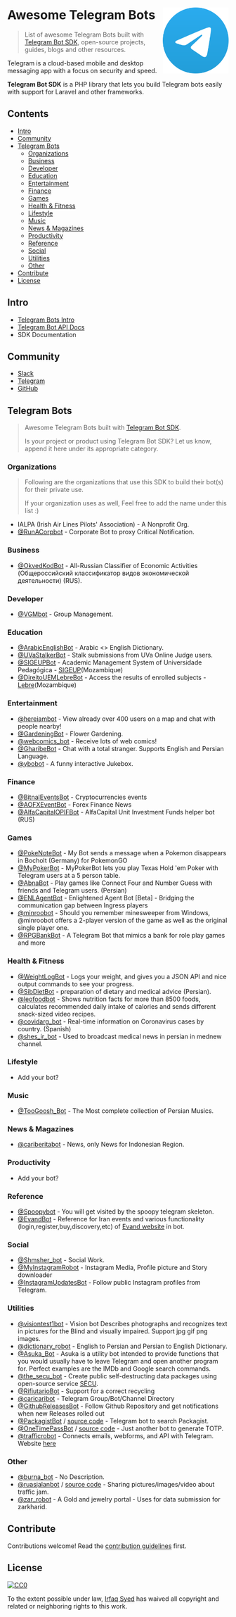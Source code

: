 # Awesome Telegram Bots [<img src="media/telegram-logo.svg" width="150" align="right" alt="Telegram">](https://www.telegram.org)

> List of awesome Telegram Bots built with [Telegram Bot SDK](https://github.com/telegram-bot-sdk/telegram-bot-sdk), open-source projects, guides, blogs and other resources.

Telegram is a cloud-based mobile and desktop messaging app with a focus on security and speed. 

**Telegram Bot SDK** is a PHP library that lets you build Telegram bots easily with support for Laravel and other frameworks.

## Contents

- [Intro](#intro)
- [Community](#community)
- [Telegram Bots](#telegram-bots)
  - [Organizations](#organizations)
  - [Business](#business)
  - [Developer](#developer)
  - [Education](#education)
  - [Entertainment](#entertainment)
  - [Finance](#finance)
  - [Games](#games)
  - [Health & Fitness](#health--fitness)
  - [Lifestyle](#lifestyle)
  - [Music](#music)
  - [News & Magazines](#news--magazines)
  - [Productivity](#productivity)
  - [Reference](#reference)
  - [Social](#social)
  - [Utilities](#utilities)
  - [Other](#other)
- [Contribute](#contribute)
- [License](#license)

## Intro

- [Telegram Bots Intro](https://core.telegram.org/bots)
- [Telegram Bot API Docs](https://core.telegram.org/bots/api)
- SDK Documentation

## Community

- [Slack](https://phpchat.co)
- [Telegram](https://t.me/PHPChatCo)
- [GitHub](https://github.com/telegram-bot-sdk)

## Telegram Bots

> Awesome Telegram Bots built with [Telegram Bot SDK](https://github.com/telegram-bot-sdk/telegram-bot-sdk).
>
> Is your project or product using Telegram Bot SDK? Let us know, append it here under its appropriate category.


### Organizations

> Following are the organizations that use this SDK to build their bot(s) for their private use.
> 
> If your organization uses as well, Feel free to add the name under this list :)

- IALPA (Irish Air Lines Pilots' Association) - A Nonprofit Org.
- [@RunACorpbot](https://telegram.me/RunACorpbot) - Corporate Bot to proxy Critical Notification.

### Business

- [@OkvedKodBot](https://telegram.me/OkvedKodBot) - All-Russian Classifier of Economic Activities (Общероссийский классификатор видов экономической деятельности) (RUS).

### Developer

- [@VGMbot](https://telegram.me/VGMbot) - Group Management.

### Education

- [@ArabicEnglishBot](https://telegram.me/ArabicEnglishBot) - Arabic <> English Dictionary.
- [@UVaStalkerBot](https://telegram.me/UVaStalkerBot) - Stalk submissions from UVa Online Judge users.
- [@SIGEUPBot](https://telegram.me/SIGEUPBot) - Academic Management System of Universidade Pedagógica -  [SIGEUP](https://sigeup.up.ac.mz)(Mozambique)
- [@DireitoUEMLebreBot](https://telegram.me/DireitoUEMLebreBot) - Access the results of enrolled subjects - [Lebre](https://lebre.co.mz)(Mozambique)

### Entertainment

- [@hereiambot](https://telegram.me/hereiambot) - View already over 400 users on a map and chat with people nearby!
- [@GardeningBot](https://telegram.me/GardeningBot) - Flower Gardening.
- [@webcomics_bot](https://telegram.me/webcomics_bot) - Receive lots of web comics!
- [@GharibeBot](https://telegram.me/gharibebot) - Chat with a total stranger. Supports English and Persian Language.
- [@ybobot](https://telegram.me/ybobot) - A funny interactive Jukebox.

### Finance

- [@BitnalEventsBot](https://telegram.me/BitnalEventsBot) - Cryptocurrencies events
- [@AOFXEventBot](https://telegram.me/AOFXEventBot) - Forex Finance News
- [@AlfaCapitalOPIFBot](https://telegram.me/AlfaCapitalOPIFBot) - AlfaCapital Unit Investment Funds helper bot (RUS)

### Games

- [@PokeNoteBot](https://telegram.me/PokeNoteBot) - My Bot sends a message when a Pokemon disappears in Bocholt (Germany) for PokemonGO
- [@MyPokerBot](https://telegram.me/MyPokerBot) - MyPokerBot lets you play Texas Hold 'em Poker with Telegram users at a 5 person table.
- [@AbnaBot](https://telegram.me/AbnaBot) - Play games like Connect Four and Number Guess with friends and Telegram users. (Persian)
- [@ENLAgentBot](https://telegram.me/ENLAgentBot) - Enlightened Agent Bot [Beta] - Bridging the communication gap between Ingress players
- [@minroobot](https://telegram.me/minroobot) - Should you remember minesweeper from Windows, @minroobot offers a 2-player version of the game as well as the original single player one.
- [@RPGBankBot](https://telegram.me/RPGBankBot) - A Telegram Bot that mimics a bank for role play games and more

### Health & Fitness

- [@WeightLogBot](https://telegram.me/WeightLogBot) - Logs your weight, and gives you a JSON API and nice output commands to see your progress.
- [@SibDietBot](https://telegram.me/sibdietbot) - preparation of dietary and medical advice (Persian).
- [@leofoodbot](https://telegram.me/leofoodbot) - Shows nutrition facts for more than 8500 foods, calculates recommended daily intake of calories and sends different snack-sized video recipes.
- [@covidarg_bot](https://telegram.me/covidarg_bot) - Real-time information on Coronavirus cases by country. (Spanish)
- [@shes_ir_bot](https://telegram.me/shes_ir_bot) - Used to broadcast medical news in persian in mednew channel.

### Lifestyle

- Add your bot?

### Music

- [@TooGoosh_Bot](https://telegram.me/toogoosh_bot) - The Most complete collection of Persian Musics.

### News & Magazines

- [@cariberitabot](https://telegram.me/cariberitabot) - News, only News for Indonesian Region.

### Productivity

- Add your bot?

### Reference

- [@Spoopybot](https://telegram.me/Spoopybot) - You will get visited by the spoopy telegram skeleton.
- [@EvandBot](https://telegram.me/EvandBot) - Reference for Iran events and various functionality (login,register,buy,discovery,etc) of [Evand website](https://evand.ir/) in bot.

### Social

- [@Shmsher_bot](https://telegram.me/Shmsher_bot) - Social Work.
- [@MyInstagramRobot](https://telegram.me/MyInstagramRobot) - Instagram Media, Profile picture and Story downloader
- [@InstagramUpdatesBot](https://telegram.me/InstagramUpdatesBot) - Follow public Instagram profiles from Telegram.

### Utilities

- [@visiontest1bot](https://telegram.me/visiontest1bot) - Vision bot Describes photographs and recognizes text in pictures for the Blind and visually impaired.  Support jpg gif png images.
- [@dictionary_robot](https://telegram.me/dictionary_robot) - English to Persian and Persian to English Dictionary.
- [@Asuka_Bot](https://telegram.me/Asuka_Bot) - Asuka is a utility bot intended to provide functions that you would usually have to leave Telegram and open another program for. Perfect examples are the IMDb and Google search commands.
- [@the_secu_bot](https://telegram.me/the_secu_bot) - Create public self-destructing data packages using open-source service [SЁCU](https://secu.su/).
- [@RifiutarioBot](https://telegram.me/RifiutarioBot) - Support for a correct recycling
- [@caricaribot](https://telegram.me/caricaribot) - Telegram Group/Bot/Channel Directory
- [@GithubReleasesBot](https://telegram.me/GithubReleasesBot) - Follow Github Repository and get notifications when new Releases rolled out
- [@PackagistBot](https://telegram.me/PackagistBot) / [source code](https://github.com/vitormattos/bot-packagist) - Telegram bot to search Packagist.
- [@OneTimePassBot](https://telegram.me/OneTimePassBot) / [source code]((https://github.com/vitormattos/bot-onetimepass)) - Just another bot to generate TOTP.
- [@trafficrobot](https://telegram.me/trafficrobot) - Connects emails, webforms, and API with Telegram. Website  [here](https://trafficrobot.tk/)

### Other

- [@burna_bot](https://telegram.me/burna_bot) - No Description.
- [@ruasjalanbot](https://telegram.me/ruasjalanbot) / [source code](https://github.com/kukuhtw/ruasjalantelegrambot) - Sharing pictures/images/video about traffic jam.
- [@zar_robot](https://telegram.me/zar_robot) - A Gold and jewelry portal - Uses for data submission for zarkharid.

## Contribute

Contributions welcome! Read the [contribution guidelines](contributing.md) first.

## License

[![CC0](https://mirrors.creativecommons.org/presskit/buttons/88x31/svg/cc-zero.svg)](https://creativecommons.org/publicdomain/zero/1.0)

To the extent possible under law, [Irfaq Syed](https://github.com/irazasyed) has waived all copyright and
related or neighboring rights to this work.
